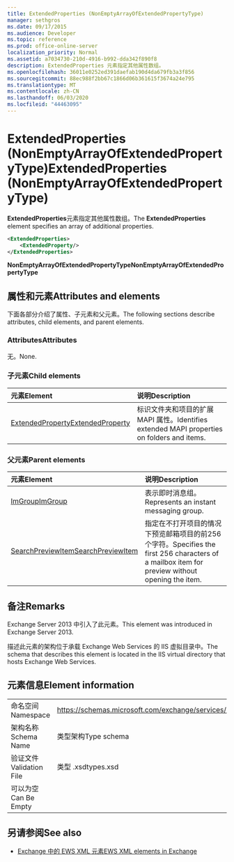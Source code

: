 ```yaml
---
title: ExtendedProperties (NonEmptyArrayOfExtendedPropertyType)
manager: sethgros
ms.date: 09/17/2015
ms.audience: Developer
ms.topic: reference
ms.prod: office-online-server
localization_priority: Normal
ms.assetid: a7034730-210d-4916-b992-dda342f890f8
description: ExtendedProperties 元素指定其他属性数组。
ms.openlocfilehash: 36011e0252ed391daefab190d4da679fb3a3f856
ms.sourcegitcommit: 88ec988f2bb67c1866d06b361615f3674a24e795
ms.translationtype: MT
ms.contentlocale: zh-CN
ms.lasthandoff: 06/03/2020
ms.locfileid: "44463095"
---
```

# <a name="extendedproperties-nonemptyarrayofextendedpropertytype"></a><span data-ttu-id="45780-103">ExtendedProperties (NonEmptyArrayOfExtendedPropertyType)</span><span class="sxs-lookup"><span data-stu-id="45780-103">ExtendedProperties (NonEmptyArrayOfExtendedPropertyType)</span></span>

<span data-ttu-id="45780-104">**ExtendedProperties**元素指定其他属性数组。</span><span class="sxs-lookup"><span data-stu-id="45780-104">The **ExtendedProperties** element specifies an array of additional properties.</span></span> 
  
```XML
<ExtendedProperties>
    <ExtendedProperty/>
</ExtendedProperties>
```

 <span data-ttu-id="45780-105">**NonEmptyArrayOfExtendedPropertyType**</span><span class="sxs-lookup"><span data-stu-id="45780-105">**NonEmptyArrayOfExtendedPropertyType**</span></span>
## <a name="attributes-and-elements"></a><span data-ttu-id="45780-106">属性和元素</span><span class="sxs-lookup"><span data-stu-id="45780-106">Attributes and elements</span></span>

<span data-ttu-id="45780-107">下面各部分介绍了属性、子元素和父元素。</span><span class="sxs-lookup"><span data-stu-id="45780-107">The following sections describe attributes, child elements, and parent elements.</span></span>
  
### <a name="attributes"></a><span data-ttu-id="45780-108">Attributes</span><span class="sxs-lookup"><span data-stu-id="45780-108">Attributes</span></span>

<span data-ttu-id="45780-109">无。</span><span class="sxs-lookup"><span data-stu-id="45780-109">None.</span></span>
  
### <a name="child-elements"></a><span data-ttu-id="45780-110">子元素</span><span class="sxs-lookup"><span data-stu-id="45780-110">Child elements</span></span>

|<span data-ttu-id="45780-111">**元素**</span><span class="sxs-lookup"><span data-stu-id="45780-111">**Element**</span></span>|<span data-ttu-id="45780-112">**说明**</span><span class="sxs-lookup"><span data-stu-id="45780-112">**Description**</span></span>|
|:-----|:-----|
|[<span data-ttu-id="45780-113">ExtendedProperty</span><span class="sxs-lookup"><span data-stu-id="45780-113">ExtendedProperty</span></span>](extendedproperty.md) <br/> |<span data-ttu-id="45780-114">标识文件夹和项目的扩展 MAPI 属性。</span><span class="sxs-lookup"><span data-stu-id="45780-114">Identifies extended MAPI properties on folders and items.</span></span>  <br/> |
   
### <a name="parent-elements"></a><span data-ttu-id="45780-115">父元素</span><span class="sxs-lookup"><span data-stu-id="45780-115">Parent elements</span></span>

|<span data-ttu-id="45780-116">**元素**</span><span class="sxs-lookup"><span data-stu-id="45780-116">**Element**</span></span>|<span data-ttu-id="45780-117">**说明**</span><span class="sxs-lookup"><span data-stu-id="45780-117">**Description**</span></span>|
|:-----|:-----|
|[<span data-ttu-id="45780-118">ImGroup</span><span class="sxs-lookup"><span data-stu-id="45780-118">ImGroup</span></span>](imgroup.md) <br/> |<span data-ttu-id="45780-119">表示即时消息组。</span><span class="sxs-lookup"><span data-stu-id="45780-119">Represents an instant messaging group.</span></span>  <br/> |
|[<span data-ttu-id="45780-120">SearchPreviewItem</span><span class="sxs-lookup"><span data-stu-id="45780-120">SearchPreviewItem</span></span>](searchpreviewitem.md) <br/> |<span data-ttu-id="45780-121">指定在不打开项目的情况下预览邮箱项目的前256个字符。</span><span class="sxs-lookup"><span data-stu-id="45780-121">Specifies the first 256 characters of a mailbox item for preview without opening the item.</span></span>  <br/> |
   
## <a name="remarks"></a><span data-ttu-id="45780-122">备注</span><span class="sxs-lookup"><span data-stu-id="45780-122">Remarks</span></span>

<span data-ttu-id="45780-123">Exchange Server 2013 中引入了此元素。</span><span class="sxs-lookup"><span data-stu-id="45780-123">This element was introduced in Exchange Server 2013.</span></span>
  
<span data-ttu-id="45780-124">描述此元素的架构位于承载 Exchange Web Services 的 IIS 虚拟目录中。</span><span class="sxs-lookup"><span data-stu-id="45780-124">The schema that describes this element is located in the IIS virtual directory that hosts Exchange Web Services.</span></span>
  
## <a name="element-information"></a><span data-ttu-id="45780-125">元素信息</span><span class="sxs-lookup"><span data-stu-id="45780-125">Element information</span></span>

|||
|:-----|:-----|
|<span data-ttu-id="45780-126">命名空间</span><span class="sxs-lookup"><span data-stu-id="45780-126">Namespace</span></span>  <br/> |https://schemas.microsoft.com/exchange/services/2006/types  <br/> |
|<span data-ttu-id="45780-127">架构名称</span><span class="sxs-lookup"><span data-stu-id="45780-127">Schema Name</span></span>  <br/> |<span data-ttu-id="45780-128">类型架构</span><span class="sxs-lookup"><span data-stu-id="45780-128">Type schema</span></span>  <br/> |
|<span data-ttu-id="45780-129">验证文件</span><span class="sxs-lookup"><span data-stu-id="45780-129">Validation File</span></span>  <br/> |<span data-ttu-id="45780-130">类型 .xsd</span><span class="sxs-lookup"><span data-stu-id="45780-130">types.xsd</span></span>  <br/> |
|<span data-ttu-id="45780-131">可以为空</span><span class="sxs-lookup"><span data-stu-id="45780-131">Can Be Empty</span></span>  <br/> ||
   
## <a name="see-also"></a><span data-ttu-id="45780-132">另请参阅</span><span class="sxs-lookup"><span data-stu-id="45780-132">See also</span></span>



- [<span data-ttu-id="45780-133">Exchange 中的 EWS XML 元素</span><span class="sxs-lookup"><span data-stu-id="45780-133">EWS XML elements in Exchange</span></span>](ews-xml-elements-in-exchange.md)

